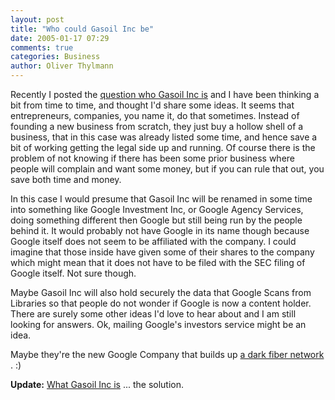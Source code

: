 ```yaml
---
layout: post
title: "Who could Gasoil Inc be"
date: 2005-01-17 07:29
comments: true
categories: Business
author: Oliver Thylmann
---
```



Recently I posted the [question who Gasoil Inc is](http://owt.typepad.com/blog/2005/01/who_the_hell_is.html) and I have been thinking a bit from time to time, and thought I'd share some ideas. It seems that entrepreneurs, companies, you name it, do that sometimes. Instead of founding a new business from scratch, they just buy a hollow shell of a business, that in this case was already listed some time, and hence save a bit of working getting the legal side up and running. Of course there is the problem of not knowing if there has been some prior business where people will complain and want some money, but if you can rule that out, you save both time and money.

In this case I would presume that Gasoil Inc will be renamed in some time into something like Google Investment Inc, or Google Agency Services, doing something different then Google but still being run by the people behind it. It would probably not have Google in its name though because Google itself does not seem to be affiliated with the company. I could imagine that those inside have given some of their shares to the company which might mean that it does not have to be filed with the SEC filing of Google itself. Not sure though. 

Maybe Gasoil Inc will also hold securely the data that Google Scans from Libraries so that people do not wonder if Google is now a content holder. There are surely some other ideas I'd love to hear about and I am still looking for answers. Ok, mailing Google's investors service might be an idea.

Maybe they're the new Google Company that builds up [a dark fiber network](http://www.lightreading.com/document.asp?site=lightreading&amp;doc_id=65454) . :)

**Update:** [What Gasoil Inc is](http://blog.thylmann.net/2005/02/what_gasoil_inc.html) ... the solution.

